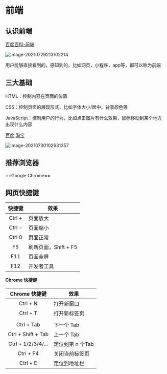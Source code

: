# 前端

## 认识前端

[百度百科-前端](https://baike.baidu.com/item/%E5%89%8D%E7%AB%AF/5956545?fr=aladdin)

![image-20210729213102214](http://xyb.wyxjava.com/20210729213108.png)

用户能够直接看到的，感知到的，比如网页，小程序，app等，都可以称为前端



## 三大基础

HTML：控制内容在页面的位置

CSS：控制页面的展现形式，比如字体大小/居中，背景颜色等

JavaScript：控制用户的行为，比如点击图片有什么效果，鼠标移动到某个地方出现什么内容

[百度](https://www.baidu.com/) [淘宝](https://www.taobao.com/)

![image-20210730102631357](http://xyb.wyxjava.com/image-20210730102631357.png)



## 推荐浏览器

==Google Chrome==



## 网页快捷键

| 快捷键 | 效果                 |
| :----: | -------------------- |
| Ctrl + | 页面放大             |
| Ctrl - | 页面缩小             |
| Ctrl 0 | 页面正常             |
|   F5   | 刷新页面，Shift + F5 |
|  F11   | 页面全屏             |
|  F12   | 开发者工具           |

**Chrome 快捷键**

|   Chrome 快捷键    | 效果             |
| :----------------: | ---------------- |
|      Ctrl + N      | 打开新窗口       |
|      Ctrl + T      | 打开新标签页     |
|                    |                  |
|     Ctrl + Tab     | 下一个 Tab       |
| Ctrl + Shift + Tab | 上一个 Tab       |
| Ctrl + 1/2/3/4/... | 定位到第 n 个Tab |
|     Ctrl + F4      | 关闭当前标签页   |
|      Ctrl + E      | 定位到地址栏     |

